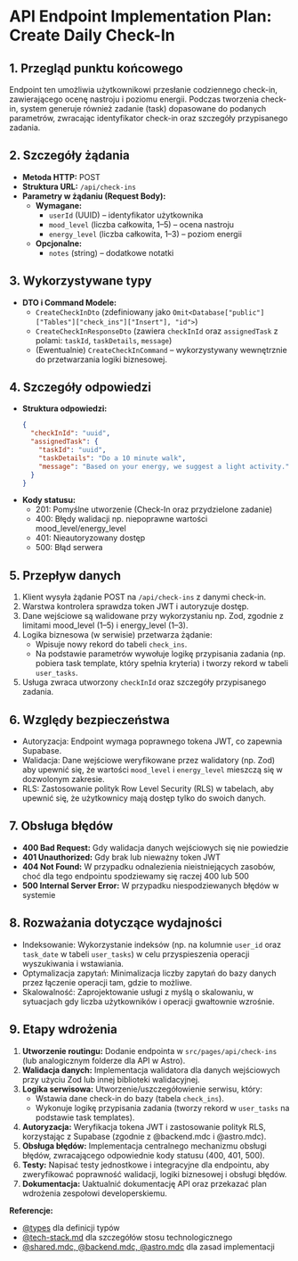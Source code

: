 # API Endpoint Implementation Plan: Create Daily Check-In

## 1. Przegląd punktu końcowego

Endpoint ten umożliwia użytkownikowi przesłanie codziennego check-in, zawierającego ocenę nastroju i poziomu energii. Podczas tworzenia check-in, system generuje również zadanie (task) dopasowane do podanych parametrów, zwracając identyfikator check-in oraz szczegóły przypisanego zadania.

## 2. Szczegóły żądania

- **Metoda HTTP:** POST
- **Struktura URL:** `/api/check-ins`
- **Parametry w żądaniu (Request Body):**
  - **Wymagane:**
    - `userId` (UUID) – identyfikator użytkownika
    - `mood_level` (liczba całkowita, 1–5) – ocena nastroju
    - `energy_level` (liczba całkowita, 1–3) – poziom energii
  - **Opcjonalne:**
    - `notes` (string) – dodatkowe notatki

## 3. Wykorzystywane typy

- **DTO i Command Modele:**
  - `CreateCheckInDto` (zdefiniowany jako `Omit<Database["public"]["Tables"]["check_ins"]["Insert"], "id">`)
  - `CreateCheckInResponseDto` (zawiera `checkInId` oraz `assignedTask` z polami: `taskId`, `taskDetails`, `message`)
  - (Ewentualnie) `CreateCheckInCommand` – wykorzystywany wewnętrznie do przetwarzania logiki biznesowej.

## 4. Szczegóły odpowiedzi

- **Struktura odpowiedzi:**
  ```json
  {
    "checkInId": "uuid",
    "assignedTask": {
      "taskId": "uuid",
      "taskDetails": "Do a 10 minute walk",
      "message": "Based on your energy, we suggest a light activity."
    }
  }
  ```
- **Kody statusu:**
  - 201: Pomyślne utworzenie (Check-In oraz przydzielone zadanie)
  - 400: Błędy walidacji np. niepoprawne wartości mood_level/energy_level
  - 401: Nieautoryzowany dostęp
  - 500: Błąd serwera

## 5. Przepływ danych

1. Klient wysyła żądanie POST na `/api/check-ins` z danymi check-in.
2. Warstwa kontrolera sprawdza token JWT i autoryzuje dostęp.
3. Dane wejściowe są walidowane przy wykorzystaniu np. Zod, zgodnie z limitami mood_level (1–5) i energy_level (1–3).
4. Logika biznesowa (w serwisie) przetwarza żądanie:
   - Wpisuje nowy rekord do tabeli `check_ins`.
   - Na podstawie parametrów wywołuje logikę przypisania zadania (np. pobiera task template, który spełnia kryteria) i tworzy rekord w tabeli `user_tasks`.
5. Usługa zwraca utworzony `checkInId` oraz szczegóły przypisanego zadania.

## 6. Względy bezpieczeństwa

- Autoryzacja: Endpoint wymaga poprawnego tokena JWT, co zapewnia Supabase.
- Walidacja: Dane wejściowe weryfikowane przez walidatory (np. Zod) aby upewnić się, że wartości `mood_level` i `energy_level` mieszczą się w dozwolonym zakresie.
- RLS: Zastosowanie polityk Row Level Security (RLS) w tabelach, aby upewnić się, że użytkownicy mają dostęp tylko do swoich danych.

## 7. Obsługa błędów

- **400 Bad Request:** Gdy walidacja danych wejściowych się nie powiedzie
- **401 Unauthorized:** Gdy brak lub nieważny token JWT
- **404 Not Found:** W przypadku odnalezienia nieistniejących zasobów, choć dla tego endpointu spodziewamy się raczej 400 lub 500
- **500 Internal Server Error:** W przypadku niespodziewanych błędów w systemie

## 8. Rozważania dotyczące wydajności

- Indeksowanie: Wykorzystanie indeksów (np. na kolumnie `user_id` oraz `task_date` w tabeli `user_tasks`) w celu przyspieszenia operacji wyszukiwania i wstawiania.
- Optymalizacja zapytań: Minimalizacja liczby zapytań do bazy danych przez łączenie operacji tam, gdzie to możliwe.
- Skalowalność: Zaprojektowanie usługi z myślą o skalowaniu, w sytuacjach gdy liczba użytkowników i operacji gwałtownie wzrośnie.

## 9. Etapy wdrożenia

1. **Utworzenie routingu:** Dodanie endpointa w `src/pages/api/check-ins` (lub analogicznym folderze dla API w Astro).
2. **Walidacja danych:** Implementacja walidatora dla danych wejściowych przy użyciu Zod lub innej biblioteki walidacyjnej.
3. **Logika serwisowa:** Utworzenie/uszczegółowienie serwisu, który:
   - Wstawia dane check-in do bazy (tabela `check_ins`).
   - Wykonuje logikę przypisania zadania (tworzy rekord w `user_tasks` na podstawie task templates).
4. **Autoryzacja:** Weryfikacja tokena JWT i zastosowanie polityk RLS, korzystając z Supabase (zgodnie z @backend.mdc i @astro.mdc).
5. **Obsługa błędów:** Implementacja centralnego mechanizmu obsługi błędów, zwracającego odpowiednie kody statusu (400, 401, 500).
6. **Testy:** Napisać testy jednostkowe i integracyjne dla endpointu, aby zweryfikować poprawność walidacji, logiki biznesowej i obsługi błędów.
7. **Dokumentacja:** Uaktualnić dokumentację API oraz przekazać plan wdrożenia zespołowi developerskiemu.

**Referencje:**

- [@types](./src/types.ts) dla definicji typów
- [@tech-stack.md](./.ai/tech-stack.md) dla szczegółów stosu technologicznego
- [@shared.mdc, @backend.mdc, @astro.mdc](./.cursor/rules/) dla zasad implementacji
